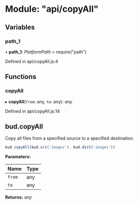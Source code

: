 # Module: "api/copyAll"

## Variables

###  path_1

• **path_1**: *PlatformPath* = require("path")

Defined in api/copyAll.js:4

## Functions

###  copyAll

▸ **copyAll**(`from`: any, `to`: any): *any*

Defined in api/copyAll.js:14

## bud.copyAll

Copy all files from a specified source to a specified destination.

```js
bud.copyAll(bud.src('images'), bud.dist('images'))
```

**Parameters:**

Name | Type |
------ | ------ |
`from` | any |
`to` | any |

**Returns:** *any*
